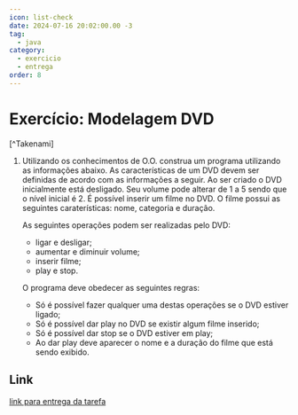 ```yaml
---
icon: list-check
date: 2024-07-16 20:02:00.00 -3
tag:
  - java
category:
  - exercicio
  - entrega
order: 8
---
```


# Exercício: Modelagem DVD

[^Takenami]


1. Utilizando os conhecimentos de O.O. construa um programa utilizando as informações abaixo. As características de um DVD devem ser definidas de acordo com as informações a seguir. Ao ser criado o DVD inicialmente está desligado. Seu volume pode alterar de 1 a 5 sendo que o nível inicial é 2. É possível inserir um filme no DVD. O filme possui as seguintes caraterísticas: nome, categoria e duração. 

    As seguintes operações podem ser realizadas pelo DVD:
    - ligar e desligar;
    - aumentar e diminuir volume;
    - inserir filme;
    - play e stop.

    O programa deve obedecer as seguintes regras:
    - Só é possível fazer qualquer uma destas operações se o DVD estiver ligado;
    - Só é possível dar play no DVD se existir algum filme inserido;
    - Só é possível dar stop se o DVD estiver em play;
    - Ao dar play deve aparecer o nome e a duração do filme que está sendo exibido.

## Link

[link para entrega da tarefa]()

<div style="display:none">
  ::: details 

  <figure>

  ```plantuml
  @startuml
  class DVD{
      + boolean ligado
      - int volume
      - Filme filme
      - boolean emPlay
  }
  class Filme{
    - String nome;
    - String categoria;
    - double duracao;
  }
  DVD --> Filme
  @enduml

  ```
  </figure>


  @[code](../code/modelagemDVD/DVD.java)

  @[code](../code/modelagemDVD/Filme.java)

  @[code](../code/modelagemDVD/Mesa.java)

  :::

</div> 


<!-- @include: ../../../includes/bib.md -->